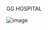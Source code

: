 GG HOSPITAL

![image](https://github.com/jomi123/GG-Hospital/assets/73014817/8411f691-fef4-4ff2-b99f-48f7a00b24be)

